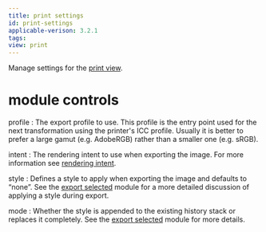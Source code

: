```yaml
---
title: print settings
id: print-settings
applicable-verison: 3.2.1
tags: 
view: print
---
```


Manage settings for the [print view](../../../print/_index.md).

# module controls

profile
: The export profile to use. This profile is the entry point used for the next transformation using the printer's ICC profile. Usually it is better to prefer a large gamut (e.g. AdobeRGB) rather than a smaller one (e.g. sRGB).

intent
: The rendering intent to use when exporting the image. For more information see [rendering intent](../../../special-topics/color-management/rendering-intent.md).

style
: Defines a style to apply when exporting the image and defaults to “none”. See the [export selected](../lighttable/export-selected.md) module for a more detailed discussion of applying a style during export.

mode
: Whether the style is appended to the existing history stack or replaces it completely. See the [export selected](../lighttable/export-selected.md) module for more details.
